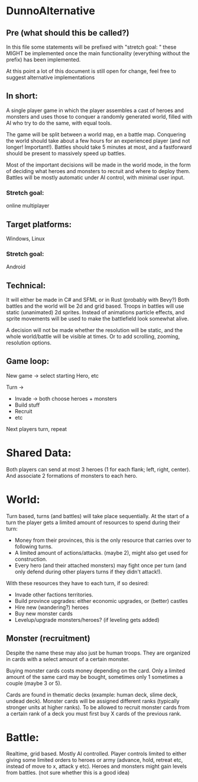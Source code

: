 # DunnoAlternative

## Pre (what should this be called?)

In this file some statements will be prefixed with "stretch goal: " 
these MIGHT be implemented once the main functionality (everything without the prefix) has been implemented.

At this point a lot of this document is still open for change, feel free to suggest alternative implementations

## In short:

A single player game in which the player assembles a cast of heroes and monsters and uses those to conquer a randomly generated world, 
filled with AI who try to do the same, with equal tools.

The game will be split between a world map, en a battle map. Conquering the world should take about a few hours for an experienced player (and not longer! Important!).
Battles should take 5 minutes at most, and a fastforward should be present to massively speed up battles. 

Most of the important decisions will be made in the world mode, in the form of deciding what heroes and monsters to recruit and where to deploy them.
Battles will be mostly automatic under AI control, with minimal user input.

### Stretch goal: 

online multiplayer

## Target platforms:

Windows, Linux

### Stretch goal: 

Android

## Technical:

It will either be made in C# and SFML or in Rust (probably with Bevy?)
Both battles and the world will be 2d and grid based. Troops in battles will use static (unanimated) 2d sprites. 
Instead of animations particle effects, and sprite movements will be used to make the battlefield look somewhat alive.

A decision will not be made whether the resolution will be static, and the whole world/battle will be visible at times. 
Or to add scrolling, zooming, resolution options.

## Game loop:

New game -> select starting Hero, etc

Turn ->
- Invade -> both choose heroes + monsters
- Build stuff  
- Recruit 
- etc
    
Next players turn, repeat

# Shared Data:

Both players can send at most 3 heroes (1 for each flank; left, right, center). And associate 2 formations of monsters to each hero.

# World:

Turn based, turns (and battles) will take place sequentially. 
At the start of a turn the player gets a limited amount of resources to spend during their turn: 
- Money from their provinces, this is the only resource that carries over to following turns.
- A limited amount of actions/attacks. (maybe 2), might also get used for construction.
- Every hero (and their attached monsters) may fight once per turn (and only defend during other players turns if they didn't attack!).

With these resources they have to each turn, if so desired:
- Invade other factions territories.
- Build province upgrades: either economic upgrades, or (better) castles 
- Hire new (wandering?) heroes
- Buy new monster cards
- Levelup/upgrade monsters/heroes? (if leveling gets added)

## Monster (recruitment)

Despite the name these may also just be human troops. They are organized in cards with a select amount of a certain monster.

Buying monster cards costs money depending on the card. Only a limited amount of the same card may be bought, sometimes only 1 sometimes a couple (maybe 3 or 5).

Cards are found in thematic decks (example: human deck, slime deck, undead deck). 
Monster cards will be assigned different ranks (typically stronger units at higher ranks). To be allowed to recruit monster cards from a certain rank of a deck you must first buy X cards of the previous rank.

# Battle:

Realtime, grid based. Mostly AI controlled. Player controls limited to either giving some limited orders to heroes or army (advance, hold, retreat etc, instead of move to x, attack y etc).
Heroes and monsters might gain levels from battles. (not sure whether this is a good idea)
